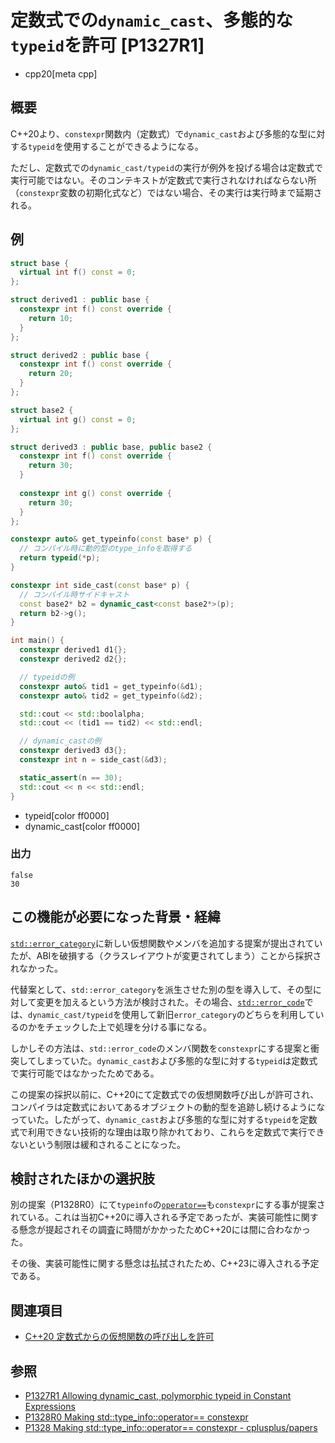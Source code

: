 # 定数式での`dynamic_cast`、多態的な`typeid`を許可 [P1327R1]
* cpp20[meta cpp]

## 概要

C++20より、`constexpr`関数内（定数式）で`dynamic_cast`および多態的な型に対する`typeid`を使用することができるようになる。

ただし、定数式での`dynamic_cast/typeid`の実行が例外を投げる場合は定数式で実行可能ではない。そのコンテキストが定数式で実行されなければならない所（`constexpr`変数の初期化式など）ではない場合、その実行は実行時まで延期される。

## 例
```cpp example
struct base {
  virtual int f() const = 0;
};

struct derived1 : public base {
  constexpr int f() const override {
    return 10;
  }
};

struct derived2 : public base {
  constexpr int f() const override {
    return 20;
  }
};

struct base2 {
  virtual int g() const = 0;
};

struct derived3 : public base, public base2 {
  constexpr int f() const override {
    return 30;
  }
  
  constexpr int g() const override {
    return 30;
  }
};

constexpr auto& get_typeinfo(const base* p) {
  // コンパイル時に動的型のtype_infoを取得する
  return typeid(*p);
}

constexpr int side_cast(const base* p) {
  // コンパイル時サイドキャスト
  const base2* b2 = dynamic_cast<const base2*>(p);
  return b2->g();
}

int main() {
  constexpr derived1 d1{};
  constexpr derived2 d2{};

  // typeidの例
  constexpr auto& tid1 = get_typeinfo(&d1);
  constexpr auto& tid2 = get_typeinfo(&d2);

  std::cout << std::boolalpha;
  std::cout << (tid1 == tid2) << std::endl;

  // dynamic_castの例
  constexpr derived3 d3{};
  constexpr int n = side_cast(&d3);

  static_assert(n == 30);
  std::cout << n << std::endl;
}
```
* typeid[color ff0000]
* dynamic_cast[color ff0000]

### 出力
```
false
30
```

## この機能が必要になった背景・経緯

[`std::error_category`](/reference/system_error/error_category.md)に新しい仮想関数やメンバを追加する提案が提出されていたが、ABIを破損する（クラスレイアウトが変更されてしまう）ことから採択されなかった。

代替案として、`std::error_category`を派生させた別の型を導入して、その型に対して変更を加えるという方法が検討された。その場合、[`std::error_code`](/reference/system_error/error_code.md)では、`dynamic_cast/typeid`を使用して新旧`error_category`のどちらを利用しているのかをチェックした上で処理を分ける事になる。

しかしその方法は、`std::error_code`のメンバ関数を`constexpr`にする提案と衝突してしまっていた。`dynamic_cast`および多態的な型に対する`typeid`は定数式で実行可能ではなかったためである。

この提案の採択以前に、C++20にて定数式での仮想関数呼び出しが許可され、コンパイラは定数式においてあるオブジェクトの動的型を追跡し続けるようになっていた。したがって、`dynamic_cast`および多態的な型に対する`typeid`を定数式で利用できない技術的な理由は取り除かれており、これらを定数式で実行できないという制限は緩和されることになった。

## 検討されたほかの選択肢

別の提案（P1328R0）にて`typeinfo`の[`operator==`](/reference/typeinfo/type_info/op_equal.md)も`constexpr`にする事が提案されている。これは当初C++20に導入される予定であったが、実装可能性に関する懸念が提起されその調査に時間がかかったためC++20には間に合わなかった。

その後、実装可能性に関する懸念は払拭されたため、C++23に導入される予定である。

## 関連項目

- [C++20 定数式からの仮想関数の呼び出しを許可](/lang/cpp20/allow_virtual_function_calls_in_constant_expressions.md)


## 参照

- [P1327R1 Allowing dynamic_cast, polymorphic typeid in Constant Expressions](http://www.open-std.org/jtc1/sc22/wg21/docs/papers/2018/p1327r1.html)
- [P1328R0 Making std::type_info::operator== constexpr](https://wg21.link/P1328)
- [P1328 Making std::type_info::operator== constexpr - cplusplus/papers](https://github.com/cplusplus/papers/issues/70)
